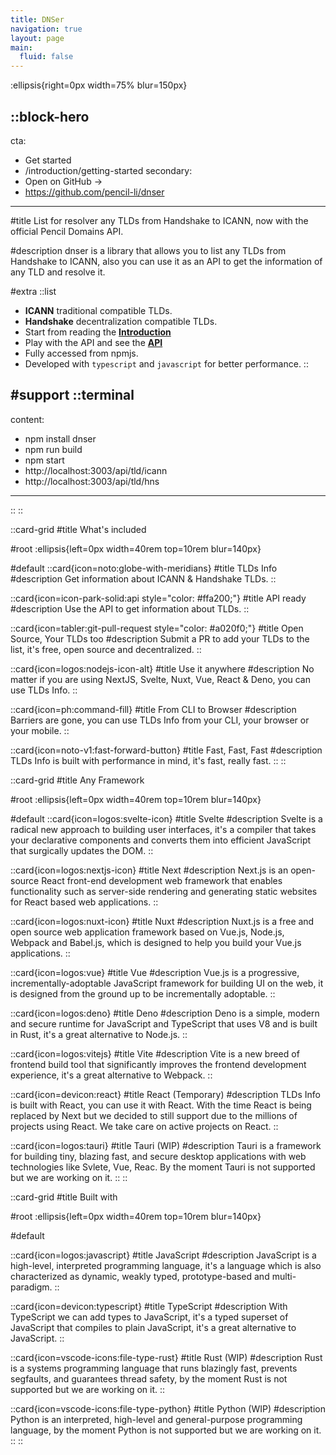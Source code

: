 ```yaml
---
title: DNSer
navigation: true
layout: page
main:
  fluid: false
---
```


:ellipsis{right=0px width=75% blur=150px}

::block-hero
---
cta:
  - Get started
  - /introduction/getting-started
secondary:
  - Open on GitHub →
  - https://github.com/pencil-li/dnser
---

#title
List for resolver any TLDs from Handshake to ICANN, now with the official Pencil Domains API.

#description
dnser is a library that allows you to list any TLDs from Handshake to ICANN, also you can use it as an API to get the information of any TLD and resolve it.

#extra
  ::list
  - **ICANN** traditional compatible TLDs.
  - **Handshake** decentralization compatible TLDs.
  - Start from reading the [**Introduction**](/introduction/getting-started)
  - Play with the API and see the [**API**](/the-code/the-main)
  - Fully accessed from npmjs.
  - Developed with ```typescript``` and ```javascript``` for better performance.
  ::

#support
  ::terminal
  ---
  content:
  - npm install dnser
  - npm run build
  - npm start
  - http://localhost:3003/api/tld/icann
  - http://localhost:3003/api/tld/hns
  ---
  ::
::

::card-grid
#title
What's included

#root
:ellipsis{left=0px width=40rem top=10rem blur=140px}

#default
  ::card{icon=noto:globe-with-meridians}
  #title
  TLDs Info
  #description
  Get information about ICANN & Handshake TLDs.
  ::

  ::card{icon=icon-park-solid:api style="color: #ffa200;"}
  #title
  API ready
  #description
  Use the API to get information about TLDs.
  ::

  ::card{icon=tabler:git-pull-request style="color: #a020f0;"}
  #title
  Open Source, Your TLDs too
  #description
  Submit a PR to add your TLDs to the list, it's free, open source and decentralized.
  ::

  ::card{icon=logos:nodejs-icon-alt} 
  #title
  Use it anywhere
  #description
  No matter if you are using NextJS, Svelte, Nuxt, Vue, React & Deno, you can use TLDs Info.
  ::

  ::card{icon=ph:command-fill}
  #title
  From CLI to Browser
  #description
  Barriers are gone, you can use TLDs Info from your CLI, your browser or your mobile.
  ::

  ::card{icon=noto-v1:fast-forward-button}
  #title
  Fast, Fast, Fast
  #description
  TLDs Info is built with performance in mind, it's fast, really fast.
  ::
::


::card-grid
#title
Any Framework

#root
:ellipsis{left=0px width=40rem top=10rem blur=140px}

#default
  ::card{icon=logos:svelte-icon}
  #title
  Svelte
  #description
  Svelte is a radical new approach to building user interfaces, it's a compiler that takes your declarative components and converts them into efficient JavaScript that surgically updates the DOM.
  ::

  ::card{icon=logos:nextjs-icon}
  #title
  Next
  #description
  Next.js is an open-source React front-end development web framework that enables functionality such as server-side rendering and generating static websites for React based web applications.
  ::


  ::card{icon=logos:nuxt-icon}
  #title
  Nuxt
  #description
  Nuxt.js is a free and open source web application framework based on Vue.js, Node.js, Webpack and Babel.js, which is designed to help you build your Vue.js applications.
  ::

  ::card{icon=logos:vue} 
  #title
  Vue
  #description
  Vue.js is a progressive, incrementally-adoptable JavaScript framework for building UI on the web, it is designed from the ground up to be incrementally adoptable.
  ::

  ::card{icon=logos:deno}
  #title
  Deno
  #description
  Deno is a simple, modern and secure runtime for JavaScript and TypeScript that uses V8 and is built in Rust, it's a great alternative to Node.js.
  ::

  ::card{icon=logos:vitejs}
  #title
  Vite
  #description
  Vite is a new breed of frontend build tool that significantly improves the frontend development experience, it's a great alternative to Webpack.
  ::

  ::card{icon=devicon:react}
  #title
  React (Temporary)
  #description
  TLDs Info is built with React, you can use it with React. With the time React is being replaced by Next but we decided to still support due to the millions of projects using React. We take care on active projects on React.
  ::

  ::card{icon=logos:tauri}
  #title
  Tauri (WIP)
  #description
  Tauri is a framework for building tiny, blazing fast, and secure desktop applications with web technologies like Svlete, Vue, Reac. By the moment Tauri is not supported but we are working on it.
  ::
::

::card-grid
#title
Built with

#root
:ellipsis{left=0px width=40rem top=10rem blur=140px}

#default

  ::card{icon=logos:javascript}
  #title
  JavaScript
  #description
  JavaScript is a high-level, interpreted programming language, it's a language which is also characterized as dynamic, weakly typed, prototype-based and multi-paradigm.
  ::
  
  ::card{icon=devicon:typescript}
  #title
  TypeScript
  #description
  With TypeScript we can add types to JavaScript, it's a typed superset of JavaScript that compiles to plain JavaScript, it's a great alternative to JavaScript.
  ::
    
  ::card{icon=vscode-icons:file-type-rust}
  #title
  Rust (WIP)
  #description
  Rust is a systems programming language that runs blazingly fast, prevents segfaults, and guarantees thread safety, by the moment Rust is not supported but we are working on it.
  ::

  ::card{icon=vscode-icons:file-type-python}
  #title
  Python (WIP)
  #description
  Python is an interpreted, high-level and general-purpose programming language, by the moment Python is not supported but we are working on it.
  ::
::
